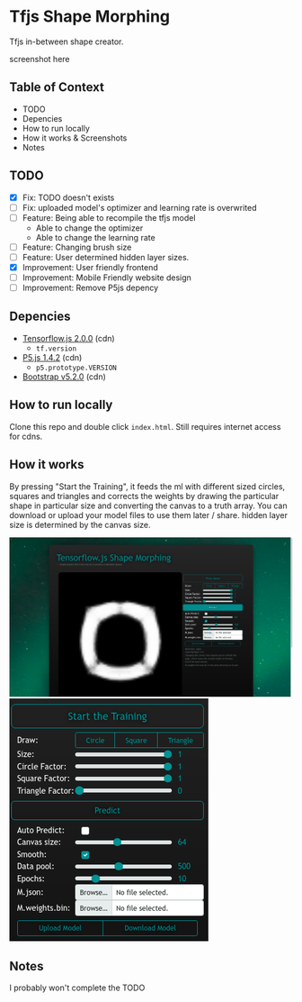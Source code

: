 # Tfjs Shape Morphing
 Tfjs in-between shape creator. 

 screenshot here  

 ## Table of Context
- TODO
- Depencies
- How to run locally
- How it works & Screenshots
- Notes

## TODO
- [x] Fix: TODO doesn't exists
- [ ] Fix: uploaded model's optimizer and learning rate is overwrited
- [ ] Feature: Being able to recompile the tfjs model
    - Able to change the optimizer
    - Able to change the learning rate
- [ ] Feature: Changing brush size
- [ ] Feature: User determined hidden layer sizes.
- [x] Improvement: User friendly frontend
- [ ] Improvement: Mobile Friendly website design
- [ ] Improvement: Remove P5js depency

 ## Depencies
 - [Tensorflow.js 2.0.0](https://www.tensorflow.org/js) (cdn)
    - `tf.version`
- [P5.js 1.4.2](https://p5js.org/) (cdn)
    - `p5.prototype.VERSION`
- [Bootstrap v5.2.0](https://getbootstrap.com/) (cdn)

## How to run locally
Clone this repo and double click `index.html`. Still requires internet access for cdns. 
        
## How it works
By pressing "Start the Training", it feeds the ml with different sized circles, squares and triangles and corrects the weights by drawing the particular shape in particular size and converting the canvas to a truth array. You can download or upload your model files to use them later / share. hidden layer size is determined by the canvas size. 

![screenshot of demo](assets/screenshot1.png)
![screenshot of demo options](assets/screenshot2.png)


## Notes
I probably won't complete the TODO